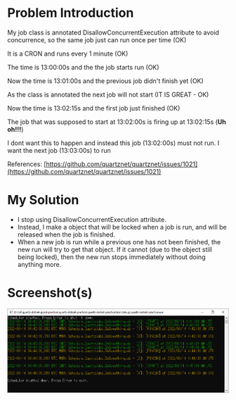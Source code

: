 # Problem Introduction

My job class is annotated DisallowConcurrentExecution attribute to avoid concurrence, so the same job just can run once per time (OK)

It is a CRON and runs every 1 minute (OK)

The time is 13:00:00s and the the job starts run (OK)

Now the time is 13:01:00s and the previous job didn't finish yet (OK)

As the class is annotated the next job will not start (IT IS GREAT - OK)

Now the time is 13:02:15s and the first job just finished (OK)

The job that was supposed to start at 13:02:00s is firing up at 13:02:15s (**Uh oh!!!**)

I dont want this to happen and instead this job (13:02:00s) must not run. I want the next job (13:03:00s) to run

References: [https://github.com/quartznet/quartznet/issues/1021](https://github.com/quartznet/quartznet/issues/1021)

# My Solution

* I stop using DisallowConcurrentExecution attribute.
* Instead, I make a object that will be locked when a job is run, and will be released when the job is finished.
* When a new job is run while a previous one has not been finished, the new run will try to get that object. If it cannot (due to the object still being locked), then the new run stops immediately without doing anything more.

# Screenshot(s)

![img1](screenshots/img1.png)
